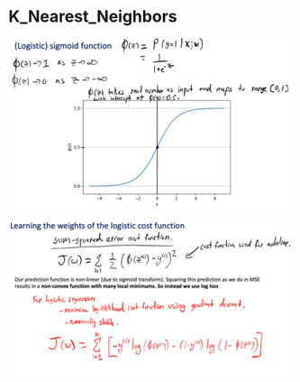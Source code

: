# K_Nearest_Neighbors

![logistic_regression_API](https://github.com/NoriKaneshige/logistic_regression_API/blob/master/logistic_regression_1.png)

![logistic_regression_API](https://github.com/NoriKaneshige/logistic_regression_API/blob/master/logistic_regression_2.png)
